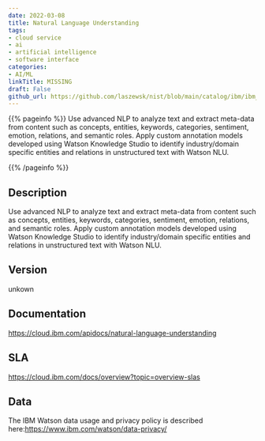 ```yaml
---
date: 2022-03-08
title: Natural Language Understanding
tags: 
- cloud service
- ai
- artificial intelligence
- software interface
categories: 
- AI/ML
linkTitle: MISSING
draft: False         
github_url: https://github.com/laszewsk/nist/blob/main/catalog/ibm/ibm_natural_language_understanding.yaml
---
```


{{% pageinfo %}}
Use advanced NLP to analyze text and extract meta-data from content
such as concepts, entities, keywords, categories, sentiment,
emotion, relations, and semantic roles. Apply custom annotation
models developed using Watson Knowledge Studio to identify
industry/domain specific entities and relations in unstructured text
with Watson NLU.

{{% /pageinfo %}}

## Description

Use advanced NLP to analyze text and extract meta-data from content
such as concepts, entities, keywords, categories, sentiment,
emotion, relations, and semantic roles. Apply custom annotation
models developed using Watson Knowledge Studio to identify
industry/domain specific entities and relations in unstructured text
with Watson NLU.


## Version

unkown

## Documentation

https://cloud.ibm.com/apidocs/natural-language-understanding

## SLA

https://cloud.ibm.com/docs/overview?topic=overview-slas

## Data

The IBM Watson data usage and privacy policy is described here:https://www.ibm.com/watson/data-privacy/
